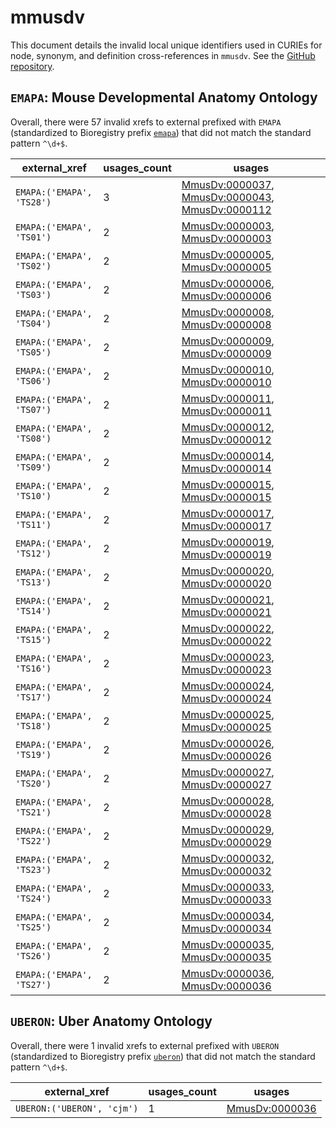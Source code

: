 # mmusdv

This document details the invalid local unique identifiers used in CURIEs
for node, synonym, and definition cross-references in `mmusdv`. See the [GitHub repository](https://github.com/obophenotype/developmental-stage-ontologies).


## `EMAPA`: Mouse Developmental Anatomy Ontology

Overall, there were 57 invalid
xrefs to external prefixed with `EMAPA` (standardized to Bioregistry
prefix [`emapa`](https://bioregistry.io/emapa)) that
did not match the standard pattern `^\d+$`.

| external_xref             |   usages_count | usages                                                                                                                                                                                            |
|---------------------------|----------------|---------------------------------------------------------------------------------------------------------------------------------------------------------------------------------------------------|
| `EMAPA:('EMAPA', 'TS28')` |              3 | [MmusDv:0000037](http://purl.obolibrary.org/obo/MmusDv_0000037), [MmusDv:0000043](http://purl.obolibrary.org/obo/MmusDv_0000043), [MmusDv:0000112](http://purl.obolibrary.org/obo/MmusDv_0000112) |
| `EMAPA:('EMAPA', 'TS01')` |              2 | [MmusDv:0000003](http://purl.obolibrary.org/obo/MmusDv_0000003), [MmusDv:0000003](http://purl.obolibrary.org/obo/MmusDv_0000003)                                                                  |
| `EMAPA:('EMAPA', 'TS02')` |              2 | [MmusDv:0000005](http://purl.obolibrary.org/obo/MmusDv_0000005), [MmusDv:0000005](http://purl.obolibrary.org/obo/MmusDv_0000005)                                                                  |
| `EMAPA:('EMAPA', 'TS03')` |              2 | [MmusDv:0000006](http://purl.obolibrary.org/obo/MmusDv_0000006), [MmusDv:0000006](http://purl.obolibrary.org/obo/MmusDv_0000006)                                                                  |
| `EMAPA:('EMAPA', 'TS04')` |              2 | [MmusDv:0000008](http://purl.obolibrary.org/obo/MmusDv_0000008), [MmusDv:0000008](http://purl.obolibrary.org/obo/MmusDv_0000008)                                                                  |
| `EMAPA:('EMAPA', 'TS05')` |              2 | [MmusDv:0000009](http://purl.obolibrary.org/obo/MmusDv_0000009), [MmusDv:0000009](http://purl.obolibrary.org/obo/MmusDv_0000009)                                                                  |
| `EMAPA:('EMAPA', 'TS06')` |              2 | [MmusDv:0000010](http://purl.obolibrary.org/obo/MmusDv_0000010), [MmusDv:0000010](http://purl.obolibrary.org/obo/MmusDv_0000010)                                                                  |
| `EMAPA:('EMAPA', 'TS07')` |              2 | [MmusDv:0000011](http://purl.obolibrary.org/obo/MmusDv_0000011), [MmusDv:0000011](http://purl.obolibrary.org/obo/MmusDv_0000011)                                                                  |
| `EMAPA:('EMAPA', 'TS08')` |              2 | [MmusDv:0000012](http://purl.obolibrary.org/obo/MmusDv_0000012), [MmusDv:0000012](http://purl.obolibrary.org/obo/MmusDv_0000012)                                                                  |
| `EMAPA:('EMAPA', 'TS09')` |              2 | [MmusDv:0000014](http://purl.obolibrary.org/obo/MmusDv_0000014), [MmusDv:0000014](http://purl.obolibrary.org/obo/MmusDv_0000014)                                                                  |
| `EMAPA:('EMAPA', 'TS10')` |              2 | [MmusDv:0000015](http://purl.obolibrary.org/obo/MmusDv_0000015), [MmusDv:0000015](http://purl.obolibrary.org/obo/MmusDv_0000015)                                                                  |
| `EMAPA:('EMAPA', 'TS11')` |              2 | [MmusDv:0000017](http://purl.obolibrary.org/obo/MmusDv_0000017), [MmusDv:0000017](http://purl.obolibrary.org/obo/MmusDv_0000017)                                                                  |
| `EMAPA:('EMAPA', 'TS12')` |              2 | [MmusDv:0000019](http://purl.obolibrary.org/obo/MmusDv_0000019), [MmusDv:0000019](http://purl.obolibrary.org/obo/MmusDv_0000019)                                                                  |
| `EMAPA:('EMAPA', 'TS13')` |              2 | [MmusDv:0000020](http://purl.obolibrary.org/obo/MmusDv_0000020), [MmusDv:0000020](http://purl.obolibrary.org/obo/MmusDv_0000020)                                                                  |
| `EMAPA:('EMAPA', 'TS14')` |              2 | [MmusDv:0000021](http://purl.obolibrary.org/obo/MmusDv_0000021), [MmusDv:0000021](http://purl.obolibrary.org/obo/MmusDv_0000021)                                                                  |
| `EMAPA:('EMAPA', 'TS15')` |              2 | [MmusDv:0000022](http://purl.obolibrary.org/obo/MmusDv_0000022), [MmusDv:0000022](http://purl.obolibrary.org/obo/MmusDv_0000022)                                                                  |
| `EMAPA:('EMAPA', 'TS16')` |              2 | [MmusDv:0000023](http://purl.obolibrary.org/obo/MmusDv_0000023), [MmusDv:0000023](http://purl.obolibrary.org/obo/MmusDv_0000023)                                                                  |
| `EMAPA:('EMAPA', 'TS17')` |              2 | [MmusDv:0000024](http://purl.obolibrary.org/obo/MmusDv_0000024), [MmusDv:0000024](http://purl.obolibrary.org/obo/MmusDv_0000024)                                                                  |
| `EMAPA:('EMAPA', 'TS18')` |              2 | [MmusDv:0000025](http://purl.obolibrary.org/obo/MmusDv_0000025), [MmusDv:0000025](http://purl.obolibrary.org/obo/MmusDv_0000025)                                                                  |
| `EMAPA:('EMAPA', 'TS19')` |              2 | [MmusDv:0000026](http://purl.obolibrary.org/obo/MmusDv_0000026), [MmusDv:0000026](http://purl.obolibrary.org/obo/MmusDv_0000026)                                                                  |
| `EMAPA:('EMAPA', 'TS20')` |              2 | [MmusDv:0000027](http://purl.obolibrary.org/obo/MmusDv_0000027), [MmusDv:0000027](http://purl.obolibrary.org/obo/MmusDv_0000027)                                                                  |
| `EMAPA:('EMAPA', 'TS21')` |              2 | [MmusDv:0000028](http://purl.obolibrary.org/obo/MmusDv_0000028), [MmusDv:0000028](http://purl.obolibrary.org/obo/MmusDv_0000028)                                                                  |
| `EMAPA:('EMAPA', 'TS22')` |              2 | [MmusDv:0000029](http://purl.obolibrary.org/obo/MmusDv_0000029), [MmusDv:0000029](http://purl.obolibrary.org/obo/MmusDv_0000029)                                                                  |
| `EMAPA:('EMAPA', 'TS23')` |              2 | [MmusDv:0000032](http://purl.obolibrary.org/obo/MmusDv_0000032), [MmusDv:0000032](http://purl.obolibrary.org/obo/MmusDv_0000032)                                                                  |
| `EMAPA:('EMAPA', 'TS24')` |              2 | [MmusDv:0000033](http://purl.obolibrary.org/obo/MmusDv_0000033), [MmusDv:0000033](http://purl.obolibrary.org/obo/MmusDv_0000033)                                                                  |
| `EMAPA:('EMAPA', 'TS25')` |              2 | [MmusDv:0000034](http://purl.obolibrary.org/obo/MmusDv_0000034), [MmusDv:0000034](http://purl.obolibrary.org/obo/MmusDv_0000034)                                                                  |
| `EMAPA:('EMAPA', 'TS26')` |              2 | [MmusDv:0000035](http://purl.obolibrary.org/obo/MmusDv_0000035), [MmusDv:0000035](http://purl.obolibrary.org/obo/MmusDv_0000035)                                                                  |
| `EMAPA:('EMAPA', 'TS27')` |              2 | [MmusDv:0000036](http://purl.obolibrary.org/obo/MmusDv_0000036), [MmusDv:0000036](http://purl.obolibrary.org/obo/MmusDv_0000036)                                                                  |

## `UBERON`: Uber Anatomy Ontology

Overall, there were 1 invalid
xrefs to external prefixed with `UBERON` (standardized to Bioregistry
prefix [`uberon`](https://bioregistry.io/uberon)) that
did not match the standard pattern `^\d+$`.

| external_xref              |   usages_count | usages                                                          |
|----------------------------|----------------|-----------------------------------------------------------------|
| `UBERON:('UBERON', 'cjm')` |              1 | [MmusDv:0000036](http://purl.obolibrary.org/obo/MmusDv_0000036) |

